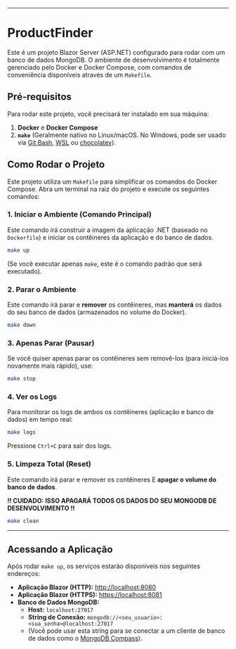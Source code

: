 
-----

# ProductFinder

Este é um projeto Blazor Server (ASP.NET) configurado para rodar com um banco de dados MongoDB. O ambiente de desenvolvimento é totalmente gerenciado pelo Docker e Docker Compose, com comandos de conveniência disponíveis através de um `Makefile`.

## Pré-requisitos

Para rodar este projeto, você precisará ter instalado em sua máquina:

1.  **Docker** e **Docker Compose**
2.  **`make`** (Geralmente nativo no Linux/macOS. No Windows, pode ser usado via [Git Bash](https://git-scm.com/downloads), [WSL](https://learn.microsoft.com/pt-br/windows/wsl/install) ou [chocolatey](https://www.google.com/search?q=https://chocolatey.org/packages/make)).

## Como Rodar o Projeto

Este projeto utiliza um `Makefile` para simplificar os comandos do Docker Compose. Abra um terminal na raiz do projeto e execute os seguintes comandos:

### 1\. Iniciar o Ambiente (Comando Principal)

Este comando irá construir a imagem da aplicação .NET (baseado no `Dockerfile`) e iniciar os contêineres da aplicação e do banco de dados.

```bash
make up
```

(Se você executar apenas `make`, este é o comando padrão que será executado).

### 2\. Parar o Ambiente

Este comando irá parar e **remover** os contêineres, mas **manterá** os dados do seu banco de dados (armazenados no volume do Docker).

```bash
make down
```

### 3\. Apenas Parar (Pausar)

Se você quiser apenas parar os contêineres sem removê-los (para iniciá-los novamente mais rápido), use:

```bash
make stop
```

### 4\. Ver os Logs

Para monitorar os logs de ambos os contêineres (aplicação e banco de dados) em tempo real:

```bash
make logs
```

Pressione `Ctrl+C` para sair dos logs.

### 5\. Limpeza Total (Reset)

Este comando irá parar e remover os contêineres E **apagar o volume do banco de dados**.

**\!\! CUIDADO: ISSO APAGARÁ TODOS OS DADOS DO SEU MONGODB DE DESENVOLVIMENTO \!\!**

```bash
make clean
```

-----

## Acessando a Aplicação

Após rodar `make up`, os serviços estarão disponíveis nos seguintes endereços:

* **Aplicação Blazor (HTTP):** [http://localhost:8080](https://www.google.com/search?q=http://localhost:8080)
* **Aplicação Blazor (HTTPS):** [https://localhost:8081](https://www.google.com/search?q=https://localhost:8081)
* **Banco de Dados MongoDB:**
    * **Host:** `localhost:27017`
    * **String de Conexão:** `mongodb://<seu_usuario>:<sua_senha>@localhost:27017`
    * (Você pode usar esta string para se conectar a um cliente de banco de dados como o [MongoDB Compass](https://www.mongodb.com/products/compass)).